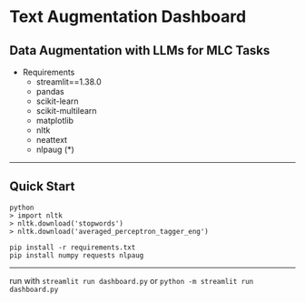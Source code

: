 # Text Augmentation Dashboard
## Data Augmentation with LLMs for MLC Tasks

- Requirements
    - streamlit==1.38.0
    - pandas
    - scikit-learn
    - scikit-multilearn
    - matplotlib
    - nltk
    - neattext
    - nlpaug (*)
        
---

## Quick Start

```console
python
> import nltk
> nltk.download('stopwords')
> nltk.download('averaged_perceptron_tagger_eng')
```
```console
pip install -r requirements.txt
pip install numpy requests nlpaug
```

--- 

run with `streamlit run dashboard.py` or `python -m streamlit run dashboard.py`